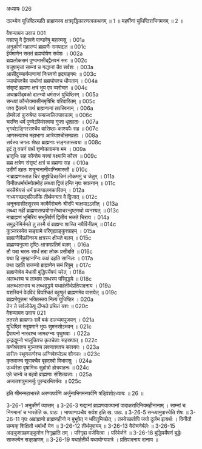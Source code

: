 अध्यायः 026

दाल्भ्येन युधिष्ठिरम्प्रति ब्राह्मणस्य क्षत्रवृद्धिकारणत्वकथनम् ॥ 1 ॥ महर्षीणां युधिष्ठिराभिगमनम् ॥ 2 ॥

वैशम्पायन उवाच 	001  
वसत्सु वै द्वैतवने पाण्डवेषु महात्मसु ।	001a  
अनुकीर्णं महारण्यं ब्राह्मणैः समपद्यत ॥	001c  
ईर्यमाणेन सततं ब्रह्मघोषेण सर्वशः ।	002a  
ब्रह्मलोकसमं पुण्यमासीद्द्वैतवनं सरः ॥	002c  
यजुषामृचां साम्नां च गद्यानां चैव सर्वशः ।	003a  
आसीदुच्चार्यमाणानां निःस्वनो हृदयङ्गमः ॥	003c  
ज्याघोषश्चैव पार्थानां ब्रह्मघोषश्च धीमताम् ।	004a  
संसृष्टं ब्रह्मणा क्षत्रं भूय एव व्यरोचत ॥	004c  
अथाब्रवीद्बको दाल्भ्यो धर्मराजं युधिष्ठिरम् ।	005a  
सन्ध्यां कौन्तेयमासीनमृषिभिः परिवारितम् ॥	005c  
पश्य द्वैतवने पार्थ ब्राह्मणानां तपस्विनाम् ।	006a  
होमवेलां कुरुश्रेष्ठ सम्प्रज्वलितपावकाम् ॥	006c  
चरन्ति धर्मं पुण्येऽस्मिंस्त्वया गुप्ता धृतव्रताः ।	007a  
भृगवोऽङ्गिरसश्चैव वासिष्ठाः काश्यपैः सह ॥	007c  
आगस्त्याश्च महाभागा आत्रेयाश्चोत्तमव्रताः ।	008a  
सर्वस्य जगतः श्रेष्ठा ब्राह्मणाः सङ्गतास्त्वया ॥	008c  
इदं तु वचनं पार्थ शृण्वेकाग्रमना मम ।	009a  
भ्रातृभिः सह कौन्तेय यत्त्वां वक्ष्यामि कौरव ॥	009c  
ब्रह्म क्षत्रेण संसृष्टं क्षत्रं च ब्रह्मणा सह ।	010a  
उदीर्णे दहतः शत्रून्वनानीवाग्निमारुतौ ॥	010c  
नाब्राह्मणस्तात चिरं बुभूषेदिच्छन्निमं लोकममुं च जेतुम् ।	011a  
विनीतधर्मार्थमपेतमोहं लब्ध्वा द्विजं हन्ति नृपः सपत्नान् ॥	011c  
चरन्नैश्रेयसं धर्मं प्रजापालनकारितम् ।	012a  
नाध्यगच्छद्बलिर्लोके तीर्थमन्यत्र वै द्विजात् ॥	012c  
अनूनमासीदसुरस्य कामैर्वैरोचनेः श्रीरपि चाक्षयाऽऽसीत् ।	013a  
लब्ध्वा महीं ब्राह्मणसम्प्रयोगात्तेष्वाचरन्दुष्टमथो व्यनश्यत् ॥	013c  
नाब्राह्मणं भूमिरियं सभूतिर्वर्णं द्वितीयं भजते चिराय ।	014a  
समुद्रनेमिर्नमते तु तस्मै यं ब्राह्मणः शास्ति नयैर्विनीतम् ॥	014c  
कुञ्जरस्येव सङ्ग्रामे परिगृह्याङ्कुशग्रहम् ।	015a  
ब्राह्माणैर्विप्रहीनस्य क्षत्रस्य क्षीयते बलम् ॥	015c  
ब्राह्मण्यनुपमा दृष्टिः क्षात्रमप्रतिमं बलम् ।	016a  
तौ यदा चरतः सार्धं तदा लोकः प्रसीदति ॥	016c  
यथा हि सुमहानग्निः कक्षं दहति सानिलः ।	017a  
तथा दहति राजन्यो ब्राह्मणेन समं रिपुम् ॥	017c  
ब्राह्मणेष्वेव मेधावी बुद्धिपर्येषणं चरेत् ।	018a  
अलब्धस्य च लाभाय लब्धस्य परिवृद्धये ॥	018c  
अलब्धलाभाय च लब्धवृद्धये यथार्हतीर्थप्रतिपादनाय ।	019a  
यशस्विनं वेदविदं विपश्चितं बहुश्रुतं ब्राह्मणमेव वासयेत् ॥	019c  
ब्राह्मणेषूत्तमा भक्तिस्तव नित्यं युधिष्ठिर ।	020a  
तेन ते सर्वलोकेषु दीप्यते प्रथितं यशः ॥	020c  
वैशम्पायन उवाच 	021  
ततस्ते ब्राह्मणाः सर्वे बकं दाल्भ्यमपूजयन् ।	021a  
युधिष्ठिरं स्तूयमाने भूयः सुमनसोऽभवन् ॥	021c  
द्वैपायनो नारदश्च जामदग्न्यः पृथुश्रवाः ।	022a  
इन्द्रद्युम्नो भालुकिश्च कृतचेताः सहस्रपात् ॥	022c  
कर्णश्रवाश्च मुञ्जश्च लवणाश्वश्च काश्यपः ।	023a  
हारीतः स्थूणकर्णश्च अग्निवेश्योऽथ शौनकः ॥	023c  
कृतवाक्च सुवाक्चैव बृहदश्वो विभावसुः ।	024a  
ऊर्ध्वरेता वृषामित्रः सुहोत्रो होत्रवाहनः ॥	024c  
एते चान्ये च बहवो ब्राह्मणाः संशितव्रताः ।	025a  
अजातशत्रुमानर्चुः पुरन्दरमिवर्षयः ॥	025c  

इति श्रीमन्महाभारते अरण्यपर्वणि अर्जुनाभिगमनपर्वणि षड्विंशोऽध्यायः ॥ 26 ॥

3-26-1 अनुकीर्णं व्याप्तम् ॥ 3-26-3 गद्यानां ब्राह्मणवाक्यानां पादाक्षरादिनियमहीनानाम् । साम्नां च निगमानां च भारतेति क. पाठः । भाष्याणाञ्चैव सर्वश इति ख. पाठः.॥ 3-26-5 सन्ध्यामुपास्येति शेषः ॥ 3-26-11 नृपः अब्राह्मणो ब्राह्मणहीनो न बुभूषेत् न भवितुमिच्छेत् । तस्येच्छतोपि जयो दुर्लभ इत्यर्थः । विनीतौ सम्यक् शिक्षितौ धर्मार्थौ येन ॥ 3-26-12 तीर्थमुपायम् ॥ 3-26-13 वैरोचनेर्बलेः ॥ 3-26-15 अङ्कुशग्रहमङ्कुशेन निगृह्णाति तम् । परिगृह्य वर्जयित्वा । परिर्वर्जने ॥ 3-26-18 बुद्धिपर्येषणं बुद्धेः साकल्येन सङ्ग्रहणम् ॥ 3-26-19 यथार्हतीर्थे यथायोग्यपात्रे । प्रतिपादनाय दानाय ॥
